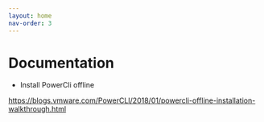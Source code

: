 ```yaml
---
layout: home
nav-order: 3
---
```


Documentation
=============

- Install PowerCli offline

https://blogs.vmware.com/PowerCLI/2018/01/powercli-offline-installation-walkthrough.html
